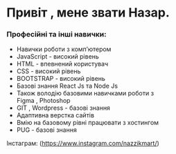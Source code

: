 # Привіт , мене звати Назар.

### Професійні та інші навички:

  * Навички роботи з комп’ютером
  * JavaScript - високий рівень
  * HTML - впевнений користувач
  * CSS - високий рівень
  * BOOTSTRAP - високий рівень
  * Базові знання React Js та Node Js 
  * Також володію базовими навичками роботи з           
   Figma , Photoshop 
  * GIT , Wordpress - базові знання
  * Адаптивна верстка сайтів
  * Вмію на базовому рівні працювати з  хостингом
  * PUG - базові знання


Інстаграм: (https://www.instagram.com/nazzikmart/)
